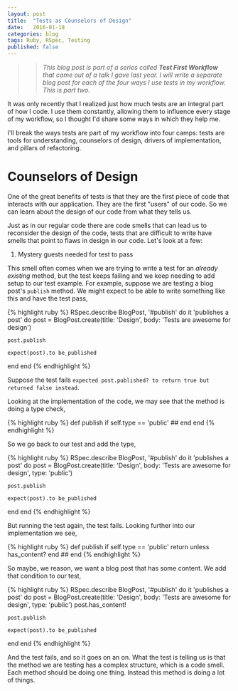 ```yaml
---
layout: post
title:  "Tests as Counselors of Design"
date:   2016-01-18
categories: blog
tags: Ruby, RSpec, Testing
published: false
---
```


>> _This blog post is part of a series called **Test First Workflow** that came out of a talk I gave last year.
I will write a separate blog post for each of the four ways I use tests in my workflow. This is part two._

It was only recently that I realized just how much tests are an integral part of how I code.
I use them constantly, allowing them to influence every stage of my workflow, so I thought I'd share some ways in which they help me.

I'll break the ways tests are part of my workflow into four camps: tests are tools for understanding, counselors of design, drivers of implementation, and pillars of refactoring.

# Counselors of Design

One of the great benefits of tests is that they are the first piece of code that interacts with our application.
They are the first "users" of our code. So we can learn about the design of our code from what they tells us.

Just as in our regular code there are code smells that can lead us to reconsider the design of the code, tests that are difficult to write have smells that point to
flaws in design in our code. Let's look at a few:

1. Mystery guests needed for test to pass

This smell often comes when we are trying to write a test for an _already existing_ method, but the test keeps failing and we keep needing to add setup to our test example.
For example, suppose we are testing a blog post's `publish` method. We might expect to be able to write something like this and have the test pass,

{% highlight ruby %}
RSpec.describe BlogPost, '#publish' do
  it 'publishes a post' do
    post = BlogPost.create(title: 'Design', body: 'Tests are awesome for design')

    post.publish

    expect(post).to be_published
  end
end
{% endhighlight %}

Suppose the test fails `expected post.published? to return true but returned false instead`.

Looking at the implementation of the code, we may see that the method is doing a type check,

{% highlight ruby %}
  def publish
    if self.type == 'public'
      ##
    end
  end
{% endhighlight %}

So we go back to our test and add the type,

{% highlight ruby %}
RSpec.describe BlogPost, '#publish' do
  it 'publishes a post' do
    post = BlogPost.create(title: 'Design', body: 'Tests are awesome for design', type: 'public')

    post.publish

    expect(post).to be_published
  end
end
{% endhighlight %}

But running the test again, the test fails. Looking further into our implementation we see,

{% highlight ruby %}
  def publish
    if self.type == 'public'
      return unless has_content?
    end
    ##
  end
{% endhighlight %}

So maybe, we reason, we want a blog post that has some content. We add that condition to our test,

{% highlight ruby %}
RSpec.describe BlogPost, '#publish' do
  it 'publishes a post' do
    post = BlogPost.create(title: 'Design', body: 'Tests are awesome for design', type: 'public')
    post.has_content!

    post.publish

    expect(post).to be_published
  end
end
{% endhighlight %}

And the test fails, and so it goes on an on. What the test is telling us is that the method we are testing has a complex structure, which is a code smell.
Each method should be doing one thing. Instead this method is doing a lot of things.
